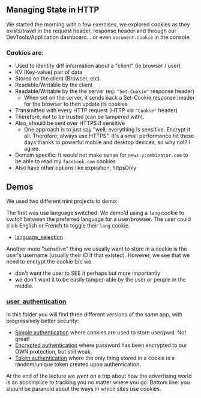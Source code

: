 ## Managing State in HTTP

We started the morning with a few exercises, we explored cookies as they exists/travel in the request header, response header and through our DevTools/Application dashboard... or even `document.cookie` in the console.


### Cookies are:

- Used to identify diff information about a "client" (ie browser / user)
- KV (Key-value) pair of data
- Stored on the client (Browser, etc)
- Readable/Writable by the client
- Readable/Writable by the the server (eg: `"Set-Cookie"` response header)
  - When set on the server, it sends back a Set-Cookie response header for the browser to then update its cookies
- Transmitted with every HTTP request (HTTP via `"Cookie"` header)
- Therefore, not to be trusted (can be tampered with).
- Also, should be sent over HTTPS if sensitive
  - One approach is to just say "well, everything is sensitive. Encrypt it all. Therefore, always use HTTPS". It's a small performance hit these days thanks to powerful mobile and desktop devices, so why not? I agree.
- Domain specific: It would not make sense for `news.ycombinator.com` to be able to read my `facebook.com` cookies
- Also have other options like expiration, httpsOnly

## Demos

We used two different mini projects to demo:

The first was use language switched: We demo'd using a `lang` cookie to switch between the preferred language for a user/browser. The user could click English or French to toggle their `lang` cookie.

- [language_selection](https://github.com/jugonzal/lhl-lectures/tree/master/w2d4-cookies/language_selection)

Another more "sensitive" thing we usually want to store in a cookie is the user's username (usually their ID if that existed). However, we see that we need to encrypt the cookie b/c we 

  - don't want the user to SEE it perhaps but more importantly 
  - we don't want it to be easily tamper-able by the user or people in the middle.

### [user_authentication](https://github.com/jugonzal/lhl-lectures/tree/master/w2d4-cookies/user_authentication)

In this folder you will find three different versions of the same app, with progressively better security:

  - [Simple authentication](https://github.com/jugonzal/lhl-lectures/blob/master/w2d4-cookies/user_authentication/server.initial.js) where cookies are used to store user/pwd.  Not great!
  - [Encrypted authentication](https://github.com/jugonzal/lhl-lectures/blob/master/w2d4-cookies/user_authentication/server.final.js) where password has been encrypted to our OWN protection, but still weak.
  - [Token authentication](https://github.com/jugonzal/lhl-lectures/blob/master/w2d4-cookies/user_authentication/server.final.hash.js) where the only thing stored in a cookie is a random/unique token created upon authentication.

At the end of the lecture we went on a trip about how the advertising world is an accomplice to tracking you no matter where you go.  Bottom line: you should be paranoid about the ways in which sites use cookies.  
